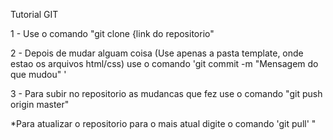 Tutorial GIT

1 - Use o comando "git clone {link do repositorio"

2 - Depois de mudar alguam coisa (Use apenas a pasta template, onde estao os arquivos html/css) use o comando 'git commit -m "Mensagem do que mudou" '

3 - Para subir no repositorio as mudancas que fez use o comando "git push origin master"

*Para atualizar o repositorio para o mais atual digite o comando 'git pull' "

